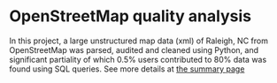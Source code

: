 # OpenStreetMap quality analysis
In this project, a large unstructured map data (xml) of Raleigh, NC from OpenStreetMap was parsed, audited and cleaned using Python, and significant partiality of which 0.5% users contributed to 80% data was found using SQL queries. See more details at [the summary page](https://github.com/SamDuan/OpenStreetMap-quality-analysis/blob/master/summary.md) 

